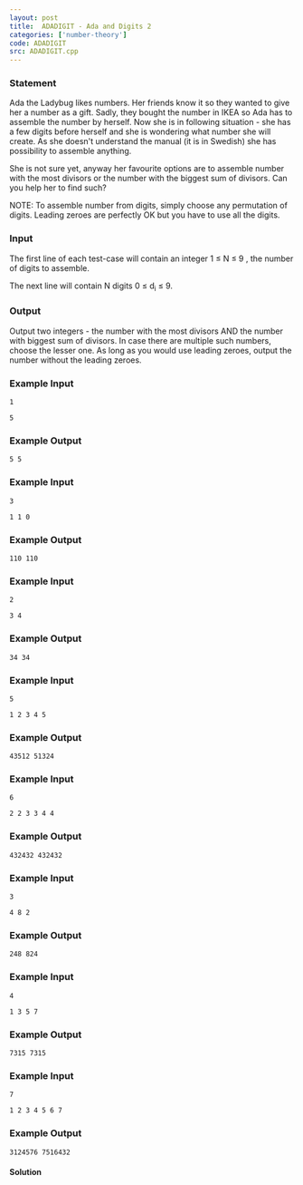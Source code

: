 ```yaml
---
layout: post
title:  ADADIGIT - Ada and Digits 2
categories: ['number-theory']
code: ADADIGIT
src: ADADIGIT.cpp
---
```


### **Statement**

Ada the Ladybug likes numbers. Her friends know it so they wanted to give her
a number as a gift. Sadly, they bought the number in IKEA so Ada has to
assemble the number by herself. Now she is in following situation - she has a
few digits before herself and she is wondering what number she will create. As
she doesn't understand the manual (it is in Swedish) she has possibility to
assemble anything.

She is not sure yet, anyway her favourite options are to assemble number with
the most divisors or the number with the biggest sum of divisors. Can you help
her to find such?

NOTE: To assemble number from digits, simply choose any permutation of
digits. Leading zeroes are perfectly OK but you have to use all the
digits.

### Input

The first line of each test-case will contain an integer 1 ≤ N ≤ 9 , the
number of digits to assemble.

The next line will contain N digits 0 ≤ d<sub>i</sub> ≤ 9.

### Output

Output two integers - the number with the most divisors AND the number with
biggest sum of divisors. In case there are multiple such numbers, choose the
lesser one. As long as you would use leading zeroes, output the number without
the leading zeroes.

### Example Input

    
    
    1
    5
    

### Example Output

    
    
    5 5
    

### Example Input

    
    
    3
    1 1 0
    

### Example Output

    
    
    110 110
    

### Example Input

    
    
    2
    3 4
    

### Example Output

    
    
    34 34
    

### Example Input

    
    
    5
    1 2 3 4 5
    

### Example Output

    
    
    43512 51324
    

### Example Input

    
    
    6
    2 2 3 3 4 4
    

### Example Output

    
    
    432432 432432
    

### Example Input

    
    
    3
    4 8 2
    

### Example Output

    
    
    248 824
    

### Example Input

    
    
    4
    1 3 5 7
    

### Example Output

    
    
    7315 7315
    

### Example Input

    
    
    7
    1 2 3 4 5 6 7
    

### Example Output

    
    
    3124576 7516432
    



#### **Solution**



